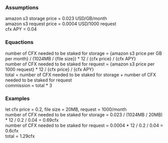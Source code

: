 ### Assumptions  
amazon s3 storage price = 0.023 USD/GB/month  
amazon s3 request price = 0.0004 USD/1000 request  
cfx APY = 0.04  

### Equactions  
number of CFX needed to be staked for storage = {amazon s3 price per GB per month} / (1024MB / {file size}) * 12 / {cfx price} / {cfx APY}  
number of CFX needed to be staked for request = {amazon s3 price per 1000 request} * 12 / {cfx price} / {cfx APY}  
total = number of CFX needed to be staked for storage + number of CFX needed to be staked for request  
commission = total * 3  

### Examples  
let cfx price = 0.2, file size = 20MB, request = 1000/month  
number of CFX needed to be staked for storage = 0.023 / (1024MB / 20MB) * 12 / 0.2 / 0.04 = 0.69cfx  
number of CFX needed to be staked for request = 0.0004 * 12 / 0.2 / 0.04 = 0.6cfx  
total = 1.29cfx
